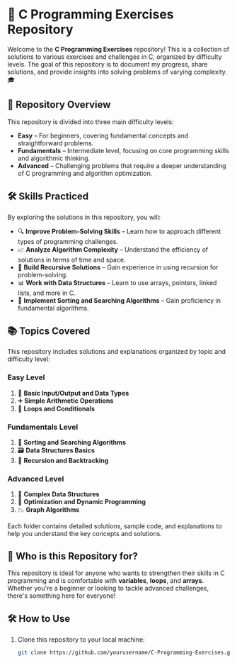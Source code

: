 # 📘 C Programming Exercises Repository

Welcome to the **C Programming Exercises** repository! This is a collection of solutions to various exercises and challenges in C, organized by difficulty levels. The goal of this repository is to document my progress, share solutions, and provide insights into solving problems of varying complexity. 🎓

## 🌟 Repository Overview

This repository is divided into three main difficulty levels:

- **Easy** – For beginners, covering fundamental concepts and straightforward problems.
- **Fundamentals** – Intermediate level, focusing on core programming skills and algorithmic thinking.
- **Advanced** – Challenging problems that require a deeper understanding of C programming and algorithm optimization.

## 🛠️ Skills Practiced

By exploring the solutions in this repository, you will:

- 🔍 **Improve Problem-Solving Skills** – Learn how to approach different types of programming challenges.
- 📈 **Analyze Algorithm Complexity** – Understand the efficiency of solutions in terms of time and space.
- 🔂 **Build Recursive Solutions** – Gain experience in using recursion for problem-solving.
- 📊 **Work with Data Structures** – Learn to use arrays, pointers, linked lists, and more in C.
- 🧠 **Implement Sorting and Searching Algorithms** – Gain proficiency in fundamental algorithms.

## 📚 Topics Covered

This repository includes solutions and explanations organized by topic and difficulty level:

### Easy Level
1. 📝 **Basic Input/Output and Data Types**
2. ➕ **Simple Arithmetic Operations**
3. 🔄 **Loops and Conditionals**

### Fundamentals Level
1. 🔀 **Sorting and Searching Algorithms**
2. 🗃️ **Data Structures Basics**
3. 🧩 **Recursion and Backtracking**

### Advanced Level
1. 📐 **Complex Data Structures**
2. 🚀 **Optimization and Dynamic Programming**
3. 📉 **Graph Algorithms**

Each folder contains detailed solutions, sample code, and explanations to help you understand the key concepts and solutions.

## 🎯 Who is this Repository for?

This repository is ideal for anyone who wants to strengthen their skills in C programming and is comfortable with **variables**, **loops**, and **arrays**. Whether you're a beginner or looking to tackle advanced challenges, there's something here for everyone!

## 🛠️ How to Use

1. Clone this repository to your local machine:
   ```bash
   git clone https://github.com/yourusername/C-Programming-Exercises.git

